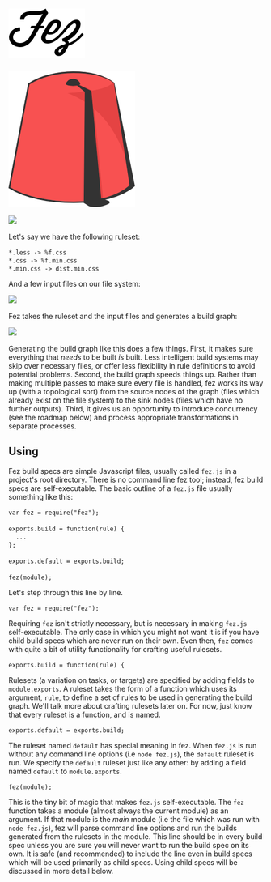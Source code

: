 ![](title.png)
===

![](fez.png)

![](https://dl.dropboxusercontent.com/u/10832827/out.gif)

Let's say we have the following ruleset:

    *.less -> %f.css
    *.css -> %f.min.css
    *.min.css -> dist.min.css

And a few input files on our file system:

![](https://dl.dropboxusercontent.com/u/10832827/before.svg)

Fez takes the ruleset and the input files and generates a build graph:

![](https://dl.dropboxusercontent.com/u/10832827/after.svg)

Generating the build graph like this does a few things. First, it makes sure everything that *needs* to be built *is* built. Less intelligent build systems may skip over necessary files, or offer less flexibility in rule definitions to avoid potential problems. Second, the build graph speeds things up. Rather than making multiple passes to make sure every file is handled, fez works its way up (with a topological sort) from the source nodes of the graph (files which already exist on the file system) to the sink nodes (files which have no further outputs). Third, it gives us an opportunity to introduce concurrency (see the roadmap below) and process appropriate transformations in separate processes.

Using
-----

Fez build specs are simple Javascript files, usually called `fez.js` in a project's root directory. There is no command line fez tool; instead, fez build specs are self-executable. The basic outline of a `fez.js` file usually something like this:

    var fez = require("fez");

    exports.build = function(rule) {
      ...    		  
    };

    exports.default = exports.build;

    fez(module);

Let's step through this line by line.

    var fez = require("fez");

Requiring `fez` isn't strictly necessary, but is necessary in making `fez.js` self-executable. The only case in which you might not want it is if you have child build specs which are never run on their own. Even then, `fez` comes with quite a bit of utility functionality for crafting useful rulesets.

    exports.build = function(rule) {

Rulesets (a variation on tasks, or targets) are specified by adding fields to `module.exports`. A ruleset takes the form of a function which uses its argument, `rule`, to define a set of rules to be used in generating the build graph. We'll talk more about crafting rulesets later on. For now, just know that every ruleset is a function, and is named.

    exports.default = exports.build;

The ruleset named `default` has special meaning in fez. When `fez.js` is run without any command line options (i.e `node fez.js`), the `default` ruleset is run. We specify the `default` ruleset just like any other: by adding a field named `default` to `module.exports`.

    fez(module);

This is the tiny bit of magic that makes `fez.js` self-executable. The `fez` function takes a module (almost always the current module) as an argument. If that module is the *main* module (i.e the file which was run with `node fez.js`), fez will parse command line options and run the builds generated from the rulesets in the module. This line should be in every build spec unless you are sure you will never want to run the build spec on its own. It is safe (and recommended) to include the line even in build specs which will be used primarily as child specs. Using child specs will be discussed in more detail below.